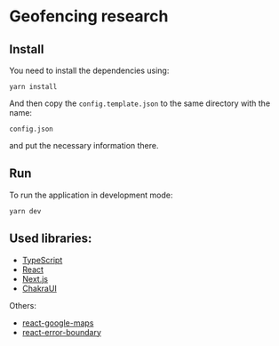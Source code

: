 # Geofencing research

## Install

You need to install the dependencies using:

```
yarn install
```

And then copy the `config.template.json` to the same directory with the name:

```
config.json
```

and put the necessary information there.

## Run

To run the application in development mode:

```
yarn dev
```

## Used libraries:

- [TypeScript](https://www.typescriptlang.org/docs/)
- [React](https://reactjs.org/docs/getting-started.html)
- [Next.js](https://nextjs.org/docs)
- [ChakraUI](https://chakra-ui.com/docs/components)

Others:

- [react-google-maps](https://www.npmjs.com/package/react-google-maps)
- [react-error-boundary](https://www.npmjs.com/package/react-error-boundary?activeTab=dependencies)
